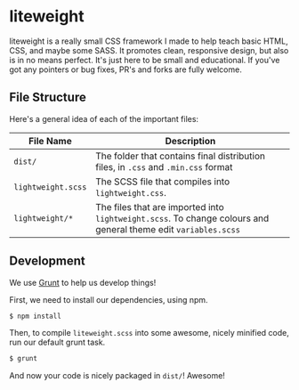 # liteweight

liteweight is a really small CSS framework I made to help teach basic HTML, CSS, and maybe some SASS. It promotes clean, responsive design, but also is in no means perfect. It's just here to be small and educational. If you've got any pointers or bug fixes, PR's and forks are fully welcome.

## File Structure

Here's a general idea of each of the important files:

| File Name | Description |
|-----------|-------------|
| `dist/` | The folder that contains final distribution files, in `.css` and `.min.css` format |
| `lightweight.scss` | The SCSS file that compiles into `lightweight.css`.  |
| `lightweight/*` | The files that are imported into `lightweight.scss`. To change colours and general theme edit `variables.scss` |

## Development

We use [Grunt](https://gruntjs.com) to help us develop things!

First, we need to install our dependencies, using npm.

```bash
$ npm install
```

Then, to compile `liteweight.scss` into some awesome, nicely minified code, run our default grunt task.

```bash
$ grunt
```

And now your code is nicely packaged in `dist/`! Awesome!
